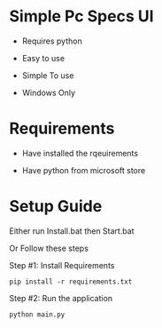 # Simple Pc Specs UI

+ Requires python

+ Easy to use

+ Simple To use

+ Windows Only

# Requirements

+ Have installed the rqeuirements

+ Have python from microsoft store

# Setup Guide

Either run Install.bat
then Start.bat

Or Follow these steps

Step #1: Install Requirements
```
pip install -r requirements.txt
```
Step #2: Run the application
```
python main.py
```